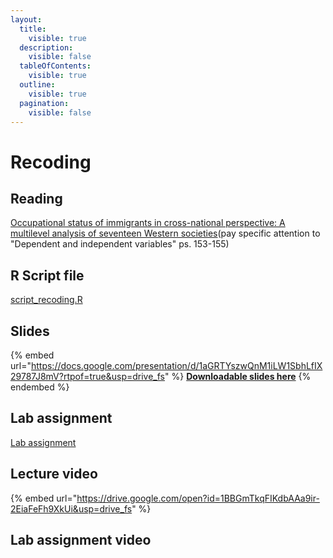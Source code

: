```yaml
---
layout:
  title:
    visible: true
  description:
    visible: false
  tableOfContents:
    visible: true
  outline:
    visible: true
  pagination:
    visible: false
---
```


# Recoding

## Reading

[Occupational status of immigrants in cross-national perspective: A multilevel analysis of seventeen Western societies](https://drive.google.com/open?id=1fzzA19d2OhcxyW790nUxk02PRjy37eWW\&usp=drive\_fs)(pay specific attention to "Dependent and independent variables" ps. 153-155)

## R Script file

[script\_recoding.R](https://drive.google.com/open?id=1SP0UVJM2YxTt-0DIszBmDNg82R0zjxPO\&usp=drive\_fs)

## Slides

{% embed url="https://docs.google.com/presentation/d/1aGRTYszwQnM1iLW1SbhLfIX29787J8mV?rtpof=true&usp=drive_fs" %}
[**Downloadable slides here**](https://docs.google.com/presentation/d/1aGRTYszwQnM1iLW1SbhLfIX29787J8mV?rtpof=true\&usp=drive\_fs)
{% endembed %}

## Lab assignment

[Lab assignment](https://docs.google.com/document/d/1abWK6wDWOEvEL2dbt35z8QXNqjwBU\_FC?rtpof=true\&usp=drive\_fs)

## Lecture video

{% embed url="https://drive.google.com/open?id=1BBGmTkqFIKdbAAa9ir-2EiaFeFh9XkUi&usp=drive_fs" %}

## Lab assignment video

